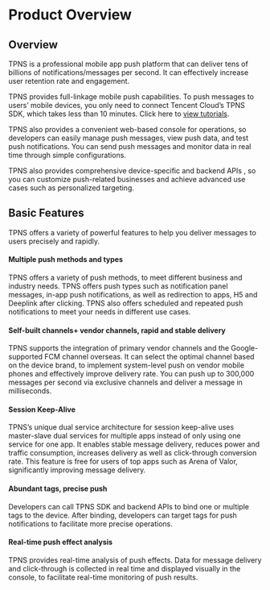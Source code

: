 # Product Overview

## Overview

TPNS is a professional mobile app push platform that can deliver tens of billions of notifications/messages per second. It can effectively increase user retention rate and engagement.

TPNS provides full-linkage mobile push capabilities. To push messages to users’ mobile devices, you only need to connect Tencent Cloud’s TPNS SDK, which takes less than 10 minutes. Click here to [view tutorials](https://console.cloud.tencent.com/tpns/sdkdownload).

TPNS also provides a convenient web-based console for operations, so developers can easily manage push messages, view push data, and test push notifications. You can send push messages and monitor data in real time through simple configurations.

TPNS also provides comprehensive device-specific and backend APIs , so you can customize push-related businesses and achieve advanced use cases such as personalized targeting.



## Basic Features

TPNS offers a variety of powerful features to help you deliver messages to users precisely and rapidly.

#### Multiple push methods and types
TPNS offers a variety of push methods, to meet different business and industry needs. TPNS offers push types such as notification panel messages, in-app push notifications, as well as redirection to apps, H5 and Deeplink after clicking. TPNS also offers scheduled and repeated push notifications to meet your needs in different use cases.
#### Self-built channels+ vendor channels, rapid and stable delivery
TPNS supports the integration of primary vendor channels and the Google-supported FCM channel overseas. It can select the optimal channel based on the device brand, to implement system-level push on vendor mobile phones and effectively improve delivery rate. You can push up to 300,000 messages per second via exclusive channels and deliver a message in milliseconds.
#### Session Keep-Alive
TPNS’s unique dual service architecture for session keep-alive uses master-slave dual services for multiple apps instead of only using one service for one app. It enables stable message delivery, reduces power and traffic consumption, increases delivery as well as click-through conversion rate. This feature is free for users of top apps such as Arena of Valor, significantly improving message delivery.
#### Abundant tags, precise push
Developers can call TPNS SDK and backend APIs to bind one or multiple tags to the device. After binding, developers can target tags for push notifications to facilitate more precise operations.
#### Real-time push effect analysis
TPNS provides real-time analysis of push effects. Data for message delivery and click-through is collected in real time and displayed visually in the console, to facilitate real-time monitoring of push results.




